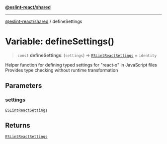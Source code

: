 [**@eslint-react/shared**](../README.md)

***

[@eslint-react/shared](../README.md) / defineSettings

# Variable: defineSettings()

> `const` **defineSettings**: (`settings`) => [`ESLintReactSettings`](../type-aliases/ESLintReactSettings.md) = `identity`

Helper function for defining typed settings for "react-x" in JavaScript files
Provides type checking without runtime transformation

## Parameters

### settings

[`ESLintReactSettings`](../type-aliases/ESLintReactSettings.md)

## Returns

[`ESLintReactSettings`](../type-aliases/ESLintReactSettings.md)
